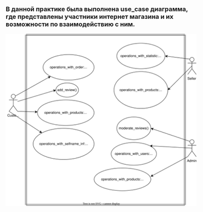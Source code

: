 ### В данной практике была выполнена use_case диаграмма, где представлены участники интернет магазина и их возможности по взаимодействию с ним.
![Логотип проекта](use_case.svg)